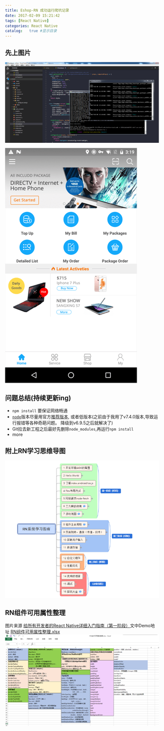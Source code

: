```yaml
---
title: Eshop-RN 成功运行爬坑记录
date: 2017-02-09 15:21:42
tags: [React Native]
categories: React Native
catalog:   true #显示目录
---
```

## 先上图片
![终端及代码图](/img/Eshop成功运行.png)
<!-- more -->
![Nexus 5X真机图](/img/eshop-nexus5X截图.png)

## 问题总结(持续更新ing)

- `npm install` 要保证网络畅通
- [`node`](https://nodejs.org/en/)版本尽量用官方[推荐版本](https://nodejs.org/en/), 或者低版本(之前由于我用了v7.4.0版本,导致运行报错等各种奇葩问题。 降级到v6.9.5之后就解决了)
- Git拉去新工程之后最好先删除`node_modules`,再运行`npm install`
- more

## 附上RN学习思维导图
![RN学习指南](/img/RN学习指南.png)

## RN组件可用属性整理
图片来源 [给所有开发者的React Native详细入门指南（第一阶段）](http://www.jianshu.com/p/fa0874be0827)文中Demo地址 [RN组件可用属性整理.xlsx](https://github.com/MarnoDev/HelloRN/blob/master/RN%E7%BB%84%E4%BB%B6%E5%8F%AF%E7%94%A8%E5%B1%9E%E6%80%A7%E6%95%B4%E7%90%86.xlsx)
![Nexus 5X真机图](/img/RN组件可用属性整理.png)